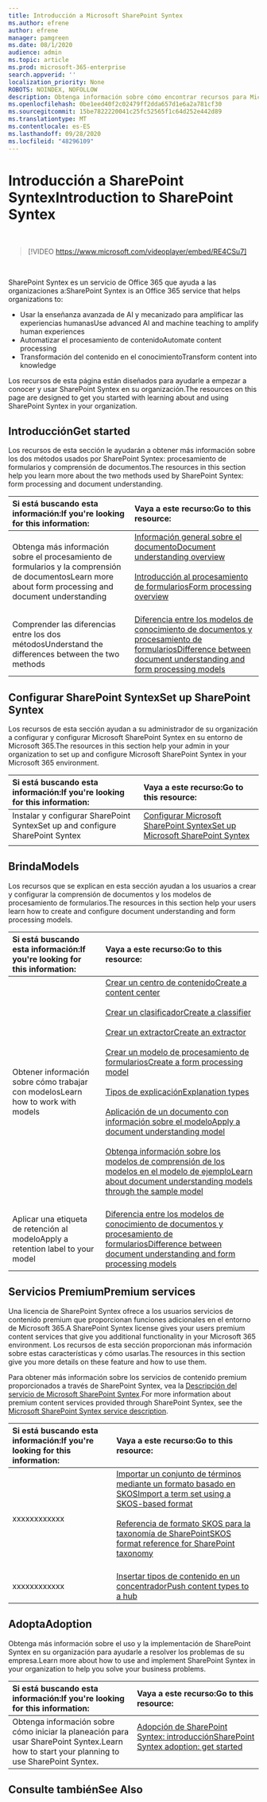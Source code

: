 ```yaml
---
title: Introducción a Microsoft SharePoint Syntex
ms.author: efrene
author: efrene
manager: pamgreen
ms.date: 08/1/2020
audience: admin
ms.topic: article
ms.prod: microsoft-365-enterprise
search.appverid: ''
localization_priority: None
ROBOTS: NOINDEX, NOFOLLOW
description: Obtenga información sobre cómo encontrar recursos para Microsoft SharePoint Syntex.
ms.openlocfilehash: 0be1eed40f2c02479ff2dda657d1e6a2a781cf30
ms.sourcegitcommit: 15be7822220041c25fc52565f1c64d252e442d89
ms.translationtype: MT
ms.contentlocale: es-ES
ms.lasthandoff: 09/28/2020
ms.locfileid: "48296109"
---
```

# <a name="introduction-to-sharepoint-syntex"></a><span data-ttu-id="fbd5c-103">Introducción a SharePoint Syntex</span><span class="sxs-lookup"><span data-stu-id="fbd5c-103">Introduction to SharePoint Syntex</span></span>


</br>

> [!VIDEO https://www.microsoft.com/videoplayer/embed/RE4CSu7] 

</br>

<span data-ttu-id="fbd5c-104">SharePoint Syntex es un servicio de Office 365 que ayuda a las organizaciones a:</span><span class="sxs-lookup"><span data-stu-id="fbd5c-104">SharePoint Syntex is an Office 365 service that helps organizations to:</span></span>

- <span data-ttu-id="fbd5c-105">Usar la enseñanza avanzada de AI y mecanizado para amplificar las experiencias humanas</span><span class="sxs-lookup"><span data-stu-id="fbd5c-105">Use advanced AI and machine teaching to amplify human experiences</span></span>
- <span data-ttu-id="fbd5c-106">Automatizar el procesamiento de contenido</span><span class="sxs-lookup"><span data-stu-id="fbd5c-106">Automate content processing</span></span>
- <span data-ttu-id="fbd5c-107">Transformación del contenido en el conocimiento</span><span class="sxs-lookup"><span data-stu-id="fbd5c-107">Transform content into knowledge</span></span>

<span data-ttu-id="fbd5c-108">Los recursos de esta página están diseñados para ayudarle a empezar a conocer y usar SharePoint Syntex en su organización.</span><span class="sxs-lookup"><span data-stu-id="fbd5c-108">The resources on this page are designed to get you started with learning about and using SharePoint Syntex in your organization.</span></span>

## <a name="get-started"></a><span data-ttu-id="fbd5c-109">Introducción</span><span class="sxs-lookup"><span data-stu-id="fbd5c-109">Get started</span></span>

<span data-ttu-id="fbd5c-110">Los recursos de esta sección le ayudarán a obtener más información sobre los dos métodos usados por SharePoint Syntex: procesamiento de formularios y comprensión de documentos.</span><span class="sxs-lookup"><span data-stu-id="fbd5c-110">The resources in this section help you learn more about the two methods used by SharePoint Syntex: form processing and document understanding.</span></span>

|<span data-ttu-id="fbd5c-111">**Si está buscando esta información:**</span><span class="sxs-lookup"><span data-stu-id="fbd5c-111">**If you're looking for this information:**</span></span>|<span data-ttu-id="fbd5c-112">**Vaya a este recurso:**</span><span class="sxs-lookup"><span data-stu-id="fbd5c-112">**Go to this resource:**</span></span>|
|:-----|:-----|
|<span data-ttu-id="fbd5c-113">Obtenga más información sobre el procesamiento de formularios y la comprensión de documentos</span><span class="sxs-lookup"><span data-stu-id="fbd5c-113">Learn more about form processing and document understanding</span></span>|[<span data-ttu-id="fbd5c-114">Información general sobre el documento</span><span class="sxs-lookup"><span data-stu-id="fbd5c-114">Document understanding overview</span></span>](https://docs.microsoft.com/microsoft-365/contentunderstanding/document-understanding-overview)<br><br>[<span data-ttu-id="fbd5c-115">Introducción al procesamiento de formularios</span><span class="sxs-lookup"><span data-stu-id="fbd5c-115">Form processing overview</span></span>](https://docs.microsoft.com/microsoft-365/contentunderstanding/form-processing-overview)<br><br>|
|<span data-ttu-id="fbd5c-116">Comprender las diferencias entre los dos métodos</span><span class="sxs-lookup"><span data-stu-id="fbd5c-116">Understand the differences between the two methods</span></span>|[<span data-ttu-id="fbd5c-117">Diferencia entre los modelos de conocimiento de documentos y procesamiento de formularios</span><span class="sxs-lookup"><span data-stu-id="fbd5c-117">Difference between document understanding and form processing models</span></span>](/https://docs.microsoft.com/microsoft-365/contentunderstanding/difference-between-document-understanding-and-form-processing-model)|

  
## <a name="set-up-sharepoint-syntex"></a><span data-ttu-id="fbd5c-118">Configurar SharePoint Syntex</span><span class="sxs-lookup"><span data-stu-id="fbd5c-118">Set up SharePoint Syntex</span></span>

<span data-ttu-id="fbd5c-119">Los recursos de esta sección ayudan a su administrador de su organización a configurar y configurar Microsoft SharePoint Syntex en su entorno de Microsoft 365.</span><span class="sxs-lookup"><span data-stu-id="fbd5c-119">The resources in this section help your admin in your organization to set up and configure Microsoft SharePoint Syntex in your Microsoft 365 environment.</span></span>

|<span data-ttu-id="fbd5c-120">**Si está buscando esta información:**</span><span class="sxs-lookup"><span data-stu-id="fbd5c-120">**If you're looking for this information:**</span></span>|<span data-ttu-id="fbd5c-121">**Vaya a este recurso:**</span><span class="sxs-lookup"><span data-stu-id="fbd5c-121">**Go to this resource:**</span></span>|
|:-----|:-----|
|<span data-ttu-id="fbd5c-122">Instalar y configurar SharePoint Syntex</span><span class="sxs-lookup"><span data-stu-id="fbd5c-122">Set up and configure SharePoint Syntex</span></span>|[<span data-ttu-id="fbd5c-123">Configurar Microsoft SharePoint Syntex</span><span class="sxs-lookup"><span data-stu-id="fbd5c-123">Set up Microsoft SharePoint Syntex</span></span>](https://docs.microsoft.com/microsoft-365/contentunderstanding/set-up-content-understanding)|
|||
 
## <a name="models"></a><span data-ttu-id="fbd5c-124">Brinda</span><span class="sxs-lookup"><span data-stu-id="fbd5c-124">Models</span></span>

<span data-ttu-id="fbd5c-125">Los recursos que se explican en esta sección ayudan a los usuarios a crear y configurar la comprensión de documentos y los modelos de procesamiento de formularios.</span><span class="sxs-lookup"><span data-stu-id="fbd5c-125">The resources in this section help your users learn how to create and configure document understanding and form processing models.</span></span>

|<span data-ttu-id="fbd5c-126">**Si está buscando esta información:**</span><span class="sxs-lookup"><span data-stu-id="fbd5c-126">**If you're looking for this information:**</span></span>|<span data-ttu-id="fbd5c-127">**Vaya a este recurso:**</span><span class="sxs-lookup"><span data-stu-id="fbd5c-127">**Go to this resource:**</span></span>|
|:-----|:-----|
|<span data-ttu-id="fbd5c-128">Obtener información sobre cómo trabajar con modelos</span><span class="sxs-lookup"><span data-stu-id="fbd5c-128">Learn how to work with models</span></span>|[<span data-ttu-id="fbd5c-129">Crear un centro de contenido</span><span class="sxs-lookup"><span data-stu-id="fbd5c-129">Create a content center</span></span>](https://docs.microsoft.com/microsoft-365/contentunderstanding/create-a-content-center)<br><br>[<span data-ttu-id="fbd5c-130">Crear un clasificador</span><span class="sxs-lookup"><span data-stu-id="fbd5c-130">Create a classifier</span></span>](https://docs.microsoft.com/microsoft-365/contentunderstanding/create-a-classifier)<br><br>[<span data-ttu-id="fbd5c-131">Crear un extractor</span><span class="sxs-lookup"><span data-stu-id="fbd5c-131">Create an extractor</span></span>](https://docs.microsoft.com/microsoft-365/contentunderstanding/create-an-extractor)<br><br>[<span data-ttu-id="fbd5c-132">Crear un modelo de procesamiento de formularios</span><span class="sxs-lookup"><span data-stu-id="fbd5c-132">Create a form processing model</span></span>](https://docs.microsoft.com/microsoft-365/contentunderstanding/create-a-form-processing-model)<br><br>[<span data-ttu-id="fbd5c-133">Tipos de explicación</span><span class="sxs-lookup"><span data-stu-id="fbd5c-133">Explanation types</span></span>](https://docs.microsoft.com/microsoft-365/contentunderstanding/form-processing-overview)<br><br>[<span data-ttu-id="fbd5c-134">Aplicación de un documento con información sobre el modelo</span><span class="sxs-lookup"><span data-stu-id="fbd5c-134">Apply a document understanding model</span></span>](https://docs.microsoft.com/microsoft-365/contentunderstanding/apply-a-model)<br><br>[<span data-ttu-id="fbd5c-135">Obtenga información sobre los modelos de comprensión de los modelos en el modelo de ejemplo</span><span class="sxs-lookup"><span data-stu-id="fbd5c-135">Learn about document understanding models through the sample model</span></span>](https://docs.microsoft.com/microsoft-365/contentunderstanding/learn-about-document-understanding-models-through-the-sample-model)<br><br>|
|<span data-ttu-id="fbd5c-136">Aplicar una etiqueta de retención al modelo</span><span class="sxs-lookup"><span data-stu-id="fbd5c-136">Apply a retention label to your model</span></span>|[<span data-ttu-id="fbd5c-137">Diferencia entre los modelos de conocimiento de documentos y procesamiento de formularios</span><span class="sxs-lookup"><span data-stu-id="fbd5c-137">Difference between document understanding and form processing models</span></span>](/https://docs.microsoft.com/microsoft-365/contentunderstanding/difference-between-document-understanding-and-form-processing-model)|




## <a name="premium-services"></a><span data-ttu-id="fbd5c-138">Servicios Premium</span><span class="sxs-lookup"><span data-stu-id="fbd5c-138">Premium services</span></span>

<span data-ttu-id="fbd5c-139">Una licencia de SharePoint Syntex ofrece a los usuarios servicios de contenido premium que proporcionan funciones adicionales en el entorno de Microsoft 365.</span><span class="sxs-lookup"><span data-stu-id="fbd5c-139">A SharePoint Syntex license gives your users premium content services that give you additional functionality in your Microsoft 365 environment.</span></span> <span data-ttu-id="fbd5c-140">Los recursos de esta sección proporcionan más información sobre estas características y cómo usarlas.</span><span class="sxs-lookup"><span data-stu-id="fbd5c-140">The resources in this section give you more details on these feature and how to use them.</span></span>

<span data-ttu-id="fbd5c-141">Para obtener más información sobre los servicios de contenido premium proporcionados a través de SharePoint Syntex, vea la [Descripción del servicio de Microsoft SharePoint Syntex]().</span><span class="sxs-lookup"><span data-stu-id="fbd5c-141">For more information about premium content services provided through SharePoint Syntex, see the [Microsoft SharePoint Syntex service description]().</span></span> 


|<span data-ttu-id="fbd5c-142">**Si está buscando esta información:**</span><span class="sxs-lookup"><span data-stu-id="fbd5c-142">**If you're looking for this information:**</span></span>|<span data-ttu-id="fbd5c-143">**Vaya a este recurso:**</span><span class="sxs-lookup"><span data-stu-id="fbd5c-143">**Go to this resource:**</span></span>|
|:-----|:-----|
|<span data-ttu-id="fbd5c-144">xxxxxx</span><span class="sxs-lookup"><span data-stu-id="fbd5c-144">xxxxxx</span></span>|[<span data-ttu-id="fbd5c-145">Importar un conjunto de términos mediante un formato basado en SKOS</span><span class="sxs-lookup"><span data-stu-id="fbd5c-145">Import a term set using a SKOS-based format</span></span>](https://docs.microsoft.com/microsoft-365/contentunderstanding/import-term-set-skos)<br><br>[<span data-ttu-id="fbd5c-146">Referencia de formato SKOS para la taxonomía de SharePoint</span><span class="sxs-lookup"><span data-stu-id="fbd5c-146">SKOS format reference for SharePoint taxonomy</span></span>](https://docs.microsoft.com/microsoft-365/contentunderstanding/skos-format-reference)<br><br>|
|<span data-ttu-id="fbd5c-147">xxxxxx</span><span class="sxs-lookup"><span data-stu-id="fbd5c-147">xxxxxx</span></span>|[<span data-ttu-id="fbd5c-148">Insertar tipos de contenido en un concentrador</span><span class="sxs-lookup"><span data-stu-id="fbd5c-148">Push content types to a hub</span></span>](https://docs.microsoft.com/microsoft-365/contentunderstanding/push-content-type-to-hub)|

## <a name="adoption"></a><span data-ttu-id="fbd5c-149">Adopta</span><span class="sxs-lookup"><span data-stu-id="fbd5c-149">Adoption</span></span>

<span data-ttu-id="fbd5c-150">Obtenga más información sobre el uso y la implementación de SharePoint Syntex en su organización para ayudarle a resolver los problemas de su empresa.</span><span class="sxs-lookup"><span data-stu-id="fbd5c-150">Learn more about how to use and implement SharePoint Syntex in your organization to help you solve your business problems.</span></span>

|<span data-ttu-id="fbd5c-151">**Si está buscando esta información:**</span><span class="sxs-lookup"><span data-stu-id="fbd5c-151">**If you're looking for this information:**</span></span>|<span data-ttu-id="fbd5c-152">**Vaya a este recurso:**</span><span class="sxs-lookup"><span data-stu-id="fbd5c-152">**Go to this resource:**</span></span>|
|:-----|:-----|
|<span data-ttu-id="fbd5c-153">Obtenga información sobre cómo iniciar la planeación para usar SharePoint Syntex.</span><span class="sxs-lookup"><span data-stu-id="fbd5c-153">Learn how to start your planning to use SharePoint Syntex.</span></span> |[<span data-ttu-id="fbd5c-154">Adopción de SharePoint Syntex: introducción</span><span class="sxs-lookup"><span data-stu-id="fbd5c-154">SharePoint Syntex adoption: get started</span></span>](https://docs.microsoft.com/microsoft-365/contentunderstanding/adoption-getstarted)<br><br>|


## <a name="see-also"></a><span data-ttu-id="fbd5c-155">Consulte también</span><span class="sxs-lookup"><span data-stu-id="fbd5c-155">See Also</span></span>




